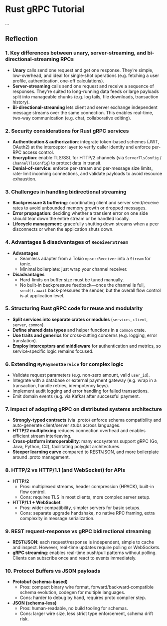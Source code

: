 # Rust gRPC Tutorial

…

## Reflection

### 1. Key differences between unary, server-streaming, and bi-directional-streaming RPCs  
- **Unary** calls send one request and get one response. They’re simple, low-overhead, and ideal for single‐shot operations (e.g. fetching a user profile, authentication, one-off calculations).  
- **Server-streaming** calls send one request and receive a sequence of responses. They’re suited to long-running data feeds or large payloads split into manageable chunks (e.g. log tails, file downloads, transaction history).  
- **Bi-directional-streaming** lets client and server exchange independent message streams over the same connection. This enables real-time, two-way communication (e.g. chat, collaborative editing).  

### 2. Security considerations for Rust gRPC services  
- **Authentication & authorization**: integrate token-based schemes (JWT, OAuth2) at the interceptor layer to verify caller identity and enforce per-RPC access control.  
- **Encryption**: enable TLS/SSL for HTTP/2 channels (via `ServerTlsConfig` / `ChannelTlsConfig`) to protect data in transit.  
- **Denial-of-service**: enforce per-stream and per-message size limits, rate-limit incoming connections, and validate payloads to avoid resource exhaustion.  

### 3. Challenges in handling bidirectional streaming  
- **Backpressure & buffering**: coordinating client and server send/receive rates to avoid unbounded memory growth or dropped messages.  
- **Error propagation**: deciding whether a transient error on one side should tear down the entire stream or be handled locally.  
- **Lifecycle management**: gracefully shutting down streams when a peer disconnects or when the application shuts down.  

### 4. Advantages & disadvantages of `ReceiverStream`  
- **Advantages**  
  - Seamless adapter from a Tokio `mpsc::Receiver` into a `Stream` for tonic.  
  - Minimal boilerplate: just wrap your channel receiver.  
- **Disadvantages**  
  - Hard-limits on buffer size must be tuned manually.  
  - No built-in backpressure feedback—once the channel is full, `send().await` back-pressures the sender, but the overall flow control is at application level.  

### 5. Structuring Rust gRPC code for reuse and modularity  
- **Split services into separate crates or modules** (`services`, `client`, `server`, `common`).  
- **Define shared data types** and helper functions in a `common` crate.  
- **Use traits and generics** for cross‐cutting concerns (e.g. logging, error translation).  
- **Employ interceptors and middleware** for authentication and metrics, so service‐specific logic remains focused.  

### 6. Extending `MyPaymentService` for complex logic  
- Validate request parameters (e.g. non-zero amount, valid `user_id`).  
- Integrate with a database or external payment gateway (e.g. wrap in a transaction, handle retries, idempotency keys).  
- Implement audit logging and error handling for failed transactions.  
- Emit domain events (e.g. via Kafka) after successful payment.  

### 7. Impact of adopting gRPC on distributed systems architecture  
- **Strongly-typed contracts** (via .proto) enforce schema compatibility and auto-generate client/server stubs across languages.  
- **HTTP/2 multiplexing** reduces connection overhead and enables efficient stream interleaving.  
- **Cross-platform interoperability**: many ecosystems support gRPC (Go, Java, Python, C#), facilitating polyglot architectures.  
- **Steeper learning curve** compared to REST/JSON, and more boilerplate around .proto management.  

### 8. HTTP/2 vs HTTP/1.1 (and WebSocket) for APIs  
- **HTTP/2**  
  - Pros: multiplexed streams, header compression (HPACK), built-in flow control.  
  - Cons: requires TLS in most clients, more complex server setup.  
- **HTTP/1.1 + WebSocket**  
  - Pros: wider compatibility, simpler servers for basic setups.  
  - Cons: separate upgrade handshake, no native RPC framing, extra complexity in message serialization.  

### 9. REST request-response vs gRPC bidirectional streaming  
- **REST/JSON**: each request/response is independent, simple to cache and inspect. However, real-time updates require polling or WebSockets.  
- **gRPC streaming**: enables real-time push/pull patterns without polling. Clients can subscribe once and react to events immediately.  

### 10. Protocol Buffers vs JSON payloads  
- **Protobuf (schema-based)**  
  - Pros: compact binary wire format, forward/backward‐compatible schema evolution, codegen for multiple languages.  
  - Cons: harder to debug by hand, requires proto compiler step.  
- **JSON (schema-less)**  
  - Pros: human-readable, no build tooling for schemas.  
  - Cons: larger wire size, less strict type enforcement, schema drift risk.  
